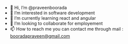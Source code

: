 - 👋 Hi, I’m @praveenboorada
- 👀 I’m interested in software development 
- 🌱 I’m currently learning react and angular
- 💞️ I’m looking to collaborate for employement
- 📫 How to reach me you can contact me through mail : booradapraveen@gmail.com

<!---
praveenboorada/praveenboorada is a ✨ special ✨ repository because its `README.md` (this file) appears on your GitHub profile.
You can click the Preview link to take a look at your changes.
--->
